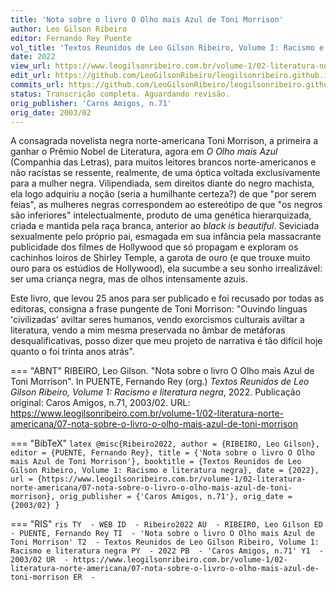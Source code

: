 ```yaml
---
title: 'Nota sobre o livro O Olho mais Azul de Toni Morrison'
author: Leo Gilson Ribeiro
editor: Fernando Rey Puente
vol_title: 'Textos Reunidos de Leo Gilson Ribeiro, Volume I: Racismo e literatura negra'
date: 2022
view_url: https://www.leogilsonribeiro.com.br/volume-1/02-literatura-norte-americana/07-nota-sobre-o-livro-o-olho-mais-azul-de-toni-morrison
edit_url: https://github.com/LeoGilsonRibeiro/leogilsonribeiro.github.io/edit/main/docs/markdown/volume-1/02-literatura-norte-americana/07-nota-sobre-o-livro-o-olho-mais-azul-de-toni-morrison.md
commits_url: https://github.com/LeoGilsonRibeiro/leogilsonribeiro.github.io/commits/main/docs/markdown/volume-1/02-literatura-norte-americana/07-nota-sobre-o-livro-o-olho-mais-azul-de-toni-morrison.md
status: Transcrição completa. Aguardando revisão.
orig_publisher: 'Caros Amigos, n.71'
orig_date: 2003/02
---
```


A consagrada novelista negra norte-americana Toni Morrison, a primeira a ganhar o Prêmio Nobel de Literatura, agora em *O Olho mais Azul* (Companhia das Letras), para muitos leitores brancos norte-americanos e não racistas se ressente, realmente, de uma óptica voltada exclusivamente para a mulher negra. Vilipendiada, sem direitos diante do negro machista, ela logo adquiriu a noção (seria a humilhante certeza?) de que "por serem feias", as mulheres negras correspondem ao estereótipo de que "os negros são inferiores" intelectualmente, produto de uma genética hierarquizada, criada e mantida pela raça branca, anterior ao *black is beautiful*. Seviciada sexualmente pelo próprio pai, esmagada em sua infância pela massacrante publicidade dos filmes de Hollywood que só propagam e exploram os cachinhos loiros de Shirley Temple, a garota de ouro (e que trouxe muito ouro para os estúdios de Hollywood), ela sucumbe a seu sonho irrealizável: ser uma criança negra, mas de olhos intensamente azuis.

Este livro, que levou 25 anos para ser publicado e foi recusado por todas as editoras, consigna a frase pungente de Toni Morrison: "Ouvindo línguas 'civilizadas' aviltar seres humanos, vendo exorcismos culturais aviltar a literatura, vendo a mim mesma preservada no âmbar de metáforas desqualificativas, posso dizer que meu projeto de narrativa é tão difícil hoje quanto o foi trinta anos atrás".


=== "ABNT"
    RIBEIRO, Leo Gilson. "Nota sobre o livro O Olho mais Azul de Toni Morrison". In PUENTE, Fernando Rey (org.) <em>Textos Reunidos de Leo Gilson Ribeiro, Volume 1: Racismo e literatura negra</em>, 2022. Publicação original: Caros Amigos, n.71, 2003/02. URL: <a href="stable_url">https://www.leogilsonribeiro.com.br/volume-1/02-literatura-norte-americana/07-nota-sobre-o-livro-o-olho-mais-azul-de-toni-morrison</a>

=== "BibTeX"
    ```latex
    @misc{Ribeiro2022,
    author = {RIBEIRO, Leo Gilson},
    editor = {PUENTE, Fernando Rey},
    title = {'Nota sobre o livro O Olho mais Azul de Toni Morrison'},
    booktitle = {Textos Reunidos de Leo Gilson Ribeiro, Volume 1: Racismo e literatura negra},
    date = {2022},
    url = {https://www.leogilsonribeiro.com.br/volume-1/02-literatura-norte-americana/07-nota-sobre-o-livro-o-olho-mais-azul-de-toni-morrison},
    orig_publisher = {'Caros Amigos, n.71'},
    orig_date = {2003/02}
    }
    ```

=== "RIS"
    ```ris
    TY  - WEB
    ID  - Ribeiro2022
    AU  - RIBEIRO, Leo Gilson
    ED  - PUENTE, Fernando Rey
    TI  - 'Nota sobre o livro O Olho mais Azul de Toni Morrison'
    T2  - Textos Reunidos de Leo Gilson Ribeiro, Volume 1: Racismo e literatura negra
    PY  - 2022
    PB  - 'Caros Amigos, n.71'
    Y1  - 2003/02
    UR  - https://www.leogilsonribeiro.com.br/volume-1/02-literatura-norte-americana/07-nota-sobre-o-livro-o-olho-mais-azul-de-toni-morrison
    ER  - 
    ```
